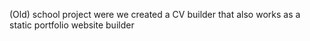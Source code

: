 (Old) school project were we created a CV builder that also works as a static portfolio website builder
